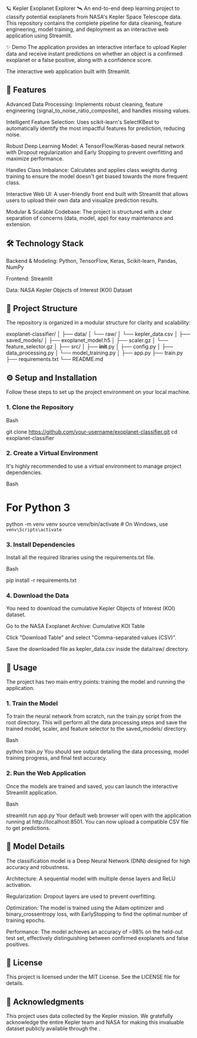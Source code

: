 🪐 Kepler Exoplanet Explorer 🛰️
An end-to-end deep learning project to classify potential exoplanets from NASA's Kepler Space Telescope data. This repository contains the complete pipeline for data cleaning, feature engineering, model training, and deployment as an interactive web application using Streamlit.

✨ Demo
The application provides an interactive interface to upload Kepler data and receive instant predictions on whether an object is a confirmed exoplanet or a false positive, along with a confidence score.

The interactive web application built with Streamlit.

## 🚀 Features
Advanced Data Processing: Implements robust cleaning, feature engineering (signal_to_noise_ratio_composite), and handles missing values.

Intelligent Feature Selection: Uses scikit-learn's SelectKBest to automatically identify the most impactful features for prediction, reducing noise.

Robust Deep Learning Model: A TensorFlow/Keras-based neural network with Dropout regularization and Early Stopping to prevent overfitting and maximize performance.

Handles Class Imbalance: Calculates and applies class weights during training to ensure the model doesn't get biased towards the more frequent class.

Interactive Web UI: A user-friendly front end built with Streamlit that allows users to upload their own data and visualize prediction results.

Modular & Scalable Codebase: The project is structured with a clear separation of concerns (data, model, app) for easy maintenance and extension.

## 🛠️ Technology Stack
Backend & Modeling: Python, TensorFlow, Keras, Scikit-learn, Pandas, NumPy

Frontend: Streamlit

Data: NASA Kepler Objects of Interest (KOI) Dataset

## 📁 Project Structure
The repository is organized in a modular structure for clarity and scalability:

exoplanet-classifier/
│
├── data/
│   └── raw/
│       └── kepler_data.csv
│
├── saved_models/
│   ├── exoplanet_model.h5
│   ├── scaler.gz
│   └── feature_selector.gz
│
├── src/
│   ├── __init__.py
│   ├── config.py
│   ├── data_processing.py
│   └── model_training.py
│
├── app.py
├── train.py
├── requirements.txt
└── README.md
## ⚙️ Setup and Installation
Follow these steps to set up the project environment on your local machine.

### 1. Clone the Repository
Bash

git clone https://github.com/your-username/exoplanet-classifier.git
cd exoplanet-classifier
### 2. Create a Virtual Environment
It's highly recommended to use a virtual environment to manage project dependencies.

Bash

# For Python 3
python -m venv venv
source venv/bin/activate  # On Windows, use `venv\Scripts\activate`
### 3. Install Dependencies
Install all the required libraries using the requirements.txt file.

Bash

pip install -r requirements.txt
### 4. Download the Data
You need to download the cumulative Kepler Objects of Interest (KOI) dataset.

Go to the NASA Exoplanet Archive: Cumulative KOI Table

Click "Download Table" and select "Comma-separated values (CSV)".

Save the downloaded file as kepler_data.csv inside the data/raw/ directory.

## 📖 Usage
The project has two main entry points: training the model and running the application.

### 1. Train the Model
To train the neural network from scratch, run the train.py script from the root directory. This will perform all the data processing steps and save the trained model, scaler, and feature selector to the saved_models/ directory.

Bash

python train.py
You should see output detailing the data processing, model training progress, and final test accuracy.

### 2. Run the Web Application
Once the models are trained and saved, you can launch the interactive Streamlit application.

Bash

streamlit run app.py
Your default web browser will open with the application running at http://localhost:8501. You can now upload a compatible CSV file to get predictions.

## 🧠 Model Details
The classification model is a Deep Neural Network (DNN) designed for high accuracy and robustness.

Architecture: A sequential model with multiple dense layers and ReLU activation.

Regularization: Dropout layers are used to prevent overfitting.

Optimization: The model is trained using the Adam optimizer and binary_crossentropy loss, with EarlyStopping to find the optimal number of training epochs.

Performance: The model achieves an accuracy of ~98% on the held-out test set, effectively distinguishing between confirmed exoplanets and false positives.

## 📜 License
This project is licensed under the MIT License. See the LICENSE file for details.

## 🙏 Acknowledgments
This project uses data collected by the Kepler mission. We gratefully acknowledge the entire Kepler team and NASA for making this invaluable dataset publicly available through the .

